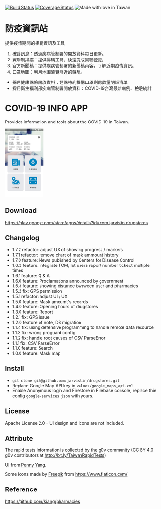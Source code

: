 [![Build Status](https://travis-ci.org/jarvislin/drugstores.svg?branch=master)](https://travis-ci.org/jarvislin/drugstores)
[![Coverage Status](https://coveralls.io/repos/github/jarvislin/drugstores/badge.svg?branch=master)](https://coveralls.io/github/jarvislin/drugstores?branch=master)
![Made with love in Taiwan](https://madewithlove.now.sh/tw?heart=true&colorA=%234c4c4c&colorB=%232ea7bd)

# 防疫資訊站

提供疫情期間的相關資訊及工具
1. 確診訊息：透過疾病管制署的開放資料每日更新。
2. 實聯制掃描：提供掃碼工具，快速完成實聯登記。
3. 官方新聞稿：提供疾病管制署的新聞稿內容，了解近期疫情資訊。
4. 口罩地圖：利用地圖瀏覽附近的藥局。

- 採用健康保險開放資料：健保特約機構口罩剩餘數量明細清單
- 採用衛生福利部疾病管制署開放資料：COVID-19台灣最新病例、檢驗統計

# COVID-19 INFO APP

Provides information and tools about the COVID-19 in Taiwan.

<img src="https://github.com/jarvislin/drugstores/blob/master/art/Screenshot_20210530-150515.jpeg" width="25%" />


## Download
https://play.google.com/store/apps/details?id=com.jarvislin.drugstores

## Changelog
* 1.7.2 refactor: adjust UX of showing progress / markers
* 1.7.1 refactor: remove chart of mask ammount history
* 1.7.0 feature: News published by Centers for Disease Control
* 1.6.2 feature: integrate FCM, let users report number tickect multiple times
* 1.6.1 feature: Q & A
* 1.6.0 feature: Proclamations announced by government
* 1.5.3 feature: showing distance bwtween user and pharmacies
* 1.5.2 fix: GPS permission
* 1.5.1 refactor: adjust UI / UX
* 1.5.0 feature: Mask amoumt's records
* 1.4.0 feature: Opening hours of drugstores
* 1.3.0 feature: Report
* 1.2.1 fix: GPS issue
* 1.2.0 feature of note, DB migration
* 1.1.4 fix: using defensive programming to handle remote data resource
* 1.1.3 fix: wrong proguard config
* 1.1.2 fix: handle root causes of CSV ParseError
* 1.1.1 fix: CSV ParseError
* 1.1.0 feature: Search
* 1.0.0 feature: Mask map

## Install
* `git clone git@github.com:jarvislin/drugstores.git`
* Replace Google Map API key in `values/google_maps_api.xml`
* Enable Anonymous login and Firestore in Firebase console, replace thie config `google-services.json` with yours.

## License
Apache License 2.0 - UI design and icons are not included.

## Attribute
The rapid tests information is collected by the g0v community (CC BY 4.0 g0v contributors at http://bit.ly/TaiwanRapidTests) 

UI from [Penny Yang](https://challenge.thef2e.com/user/3405?schedule=4432#works-4432).

Some icons made by [Freepik](https://www.flaticon.com/authors/freepik) from https://www.flaticon.com/

## Reference
https://github.com/kiang/pharmacies
